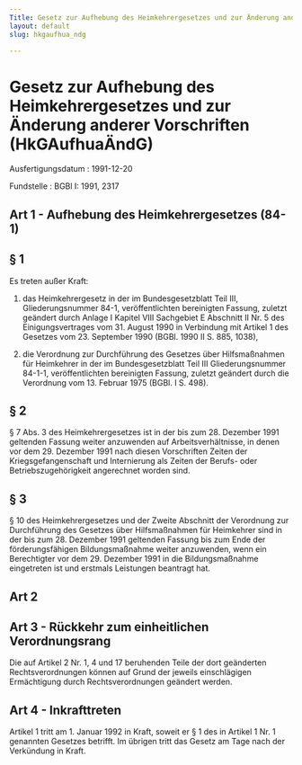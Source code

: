```yaml
---
Title: Gesetz zur Aufhebung des Heimkehrergesetzes und zur Änderung anderer Vorschriften
layout: default
slug: hkgaufhua_ndg

---
```


# Gesetz zur Aufhebung des Heimkehrergesetzes und zur Änderung anderer Vorschriften (HkGAufhuaÄndG)

Ausfertigungsdatum
:   1991-12-20

Fundstelle
:   BGBl I: 1991, 2317



## Art 1 - Aufhebung des Heimkehrergesetzes (84-1)



## § 1

Es treten außer Kraft:

1.  das Heimkehrergesetz in der im Bundesgesetzblatt Teil III,
    Gliederungsnummer 84-1, veröffentlichten bereinigten Fassung, zuletzt
    geändert durch Anlage I Kapitel VIII Sachgebiet E Abschnitt II Nr. 5
    des Einigungsvertrages vom 31. August 1990 in Verbindung mit Artikel 1
    des Gesetzes vom 23. September 1990 (BGBl. 1990 II S. 885, 1038),


2.  die Verordnung zur Durchführung des Gesetzes über Hilfsmaßnahmen für
    Heimkehrer in der im Bundesgesetzblatt Teil III Gliederungsnummer
    84-1-1, veröffentlichten bereinigten Fassung, zuletzt geändert durch
    die Verordnung vom 13. Februar 1975 (BGBl. I S. 498).





## § 2

§ 7 Abs. 3 des Heimkehrergesetzes ist in der bis zum 28. Dezember 1991
geltenden Fassung weiter anzuwenden auf Arbeitsverhältnisse, in denen
vor dem 29. Dezember 1991 nach diesen Vorschriften Zeiten der
Kriegsgefangenschaft und Internierung als Zeiten der Berufs- oder
Betriebszugehörigkeit angerechnet worden sind.


## § 3

§ 10 des Heimkehrergesetzes und der Zweite Abschnitt der Verordnung
zur Durchführung des Gesetzes über Hilfsmaßnahmen für Heimkehrer sind
in der bis zum 28. Dezember 1991 geltenden Fassung bis zum Ende der
förderungsfähigen Bildungsmaßnahme weiter anzuwenden, wenn ein
Berechtigter vor dem 29. Dezember 1991 in die Bildungsmaßnahme
eingetreten ist und erstmals Leistungen beantragt hat.


## Art 2



## Art 3 - Rückkehr zum einheitlichen Verordnungsrang

Die auf Artikel 2 Nr. 1, 4 und 17 beruhenden Teile der dort geänderten
Rechtsverordnungen können auf Grund der jeweils einschlägigen
Ermächtigung durch Rechtsverordnungen geändert werden.


## Art 4 - Inkrafttreten

Artikel 1 tritt am 1. Januar 1992 in Kraft, soweit er § 1 des in
Artikel 1 Nr. 1 genannten Gesetzes betrifft. Im übrigen tritt das
Gesetz am Tage nach der Verkündung in Kraft.

